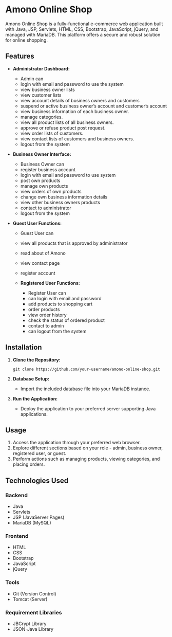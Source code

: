 # Amono Online Shop

Amono Online Shop is a fully-functional e-commerce web application built with Java, JSP, Servlets, HTML, CSS, Bootstrap, JavaScript, jQuery, and managed with MariaDB. This platform offers a secure and robust solution for online shopping.

## Features

- **Administrator Dashboard:**

  - Admin can
  - login with email and password to use the system
  - view business owner lists
  - view customer lists
  - view account details of business owners and customers
  - suspend or active business owner’s account and customer’s account
  - view business information of each business owner.
  - manage categories.
  - view all product lists of all business owners.
  - approve or refuse product post request.
  - view order lists of customers.
  - view contact lists of customers and business owners.
  - logout from the system

- **Business Owner Interface:**

  - Business Owner can
  - register business account
  - login with email and password to use system
  - post own products
  - manage own products
  - view orders of own products
  - change own business information details
  - view other business owners products
  - contact to administrator
  - logout from the system

- **Guest User Functions:**

  - Guest User can
  - view all products that is approved by administrator
  - read about of Amono
  - view contact page
  - register account

  - **Registered User Functions:**

    - Register User can
    - can login with email and password
    - add products to shopping cart
    - order products
    - view order history
    - check the status of ordered product
    - contact to admin
    - can logout from the system

## Installation

1. **Clone the Repository:**

   ```
   git clone https://github.com/your-username/amono-online-shop.git
   ```

2. **Database Setup:**

   - Import the included database file into your MariaDB instance.

3. **Run the Application:**
   - Deploy the application to your preferred server supporting Java applications.

## Usage

1. Access the application through your preferred web browser.
2. Explore different sections based on your role - admin, business owner, registered user, or guest.
3. Perform actions such as managing products, viewing categories, and placing orders.

## Technologies Used

### Backend

- Java
- Servlets
- JSP (JavaServer Pages)
- MariaDB (MySQL)

### Frontend

- HTML
- CSS
- Bootstrap
- JavaScript
- jQuery

### Tools

- Git (Version Control)
- Tomcat (Server)

### Requirement Libraries

- JBCrypt Library
- JSON-Java Library
